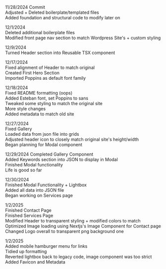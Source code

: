 11/28/2024 Commit <br /> 
Adjusted + Deleted boilerplate/templated files <br />
Added foundation and structural code to modify later on <br />

12/1/2024 <br />
Deleted additional boilerplate files <br />
Modified front page nav section to match Wordpress Site's + custom styling <br />

12/9/2024 <br />
Turned Header section into Reusable TSX component <br />

12/17/2024 <br />
Fixed alignment of Header to match original <br />
Created First Hero Section <br />
Imported Poppins as default font family <br />

12/18/2024 <br />
Fixed README formatting (oops) <br />
Added Esteban font, set Poppins to sans <br />
Tweaked some styling to match the original site <br />
More style changes <br />
Added metadata to match old site <br />

12/27/2024 <br />
Fixed Gallery <br />
Loaded data from json file into grids <br />
Adjusted header icon to closely match original site's height/width <br />
Began planning for Modal component <br />

12/29/2024
Completed Gallery Component <br />
Added Keywords section into JSON to display in Modal <br />
Finished Modal functionality <br />
Life is good so far <br />

12/30/2024 <br />
Finished Modal Functionality + Lightbox <br />
Added all data into JSON file <br />
Began working on Services page <br />

1/2/2025 <br />
Finished Contact Page <br />
Finished Services Page <br />
Modified Header to transparent styling + modified colors to match <br />
Optimized Image loading using Nextjs's Image Component for Contact page <br />
Changed Logo overall to transparent png background one <br />

1/2/2025 <br />
Added mobile hamburger menu for links <br />
Tidied up formatting <br />
Reverted lightbox back to legacy code, image component was too strict <br />
Added Favicon and Metadata <br />